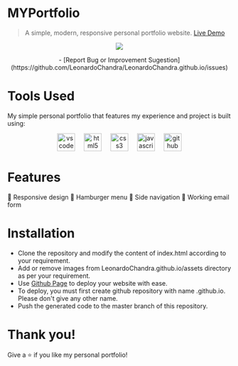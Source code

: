 # MYPortfolio
> A simple, modern, responsive personal portfolio website.
[Live Demo](https://leonardochandra.github.io/)

<div align="center">
  <img src="https://github.com/LeonardoChandra/LeonardoChandra.github.io/assets/137888895/b5057881-7e68-407b-9c7b-5723c870d851"  />
</div>

<p align="center"> - [Report Bug or Improvement Sugestion](https://github.com/LeonardoChandra/LeonardoChandra.github.io/issues)</p>

# Tools Used

My simple personal portfolio that features my experience and project is built using:

<div align="center">
  <img src="https://cdn.jsdelivr.net/gh/devicons/devicon/icons/vscode/vscode-original.svg" height="40" alt="vscode logo"  />
  <img width="12" />
  <img src="https://cdn.jsdelivr.net/gh/devicons/devicon/icons/html5/html5-original.svg" height="40" alt="html5 logo"  />
  <img width="12" />
  <img src="https://cdn.jsdelivr.net/gh/devicons/devicon/icons/css3/css3-original.svg" height="40" alt="css3 logo"  />
  <img width="12" />
  <img src="https://cdn.jsdelivr.net/gh/devicons/devicon/icons/javascript/javascript-original.svg" height="40" alt="javascript logo"  />
  <img width="12" />
  <img src="https://cdn.jsdelivr.net/gh/devicons/devicon/icons/github/github-original.svg" height="40" alt="github logo"  />
</div>

# Features

📱 Responsive design
🍔 Hamburger menu
💠 Side navigation
📧 Working email form

# Installation

- Clone the repository and modify the content of index.html according to your requirement.
- Add or remove images from LeonardoChandra.github.io/assets directory as per your requirement.
- Use [Github Page](https://pages.github.com/) to deploy your website with ease. 
- To deploy, you must first create github repository with name <your-particular-github-username>.github.io. Please don't give any other name.
- Push the generated code to the master branch of this repository.

# Thank you!
Give a ⭐ if you like my personal portfolio!
